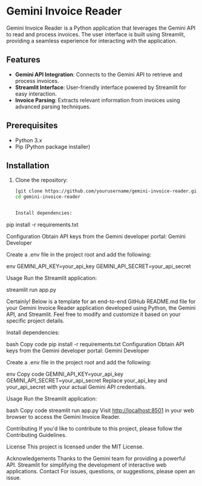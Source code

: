 # Gemini Invoice Reader

Gemini Invoice Reader is a Python application that leverages the Gemini API to read and process invoices. 
The user interface is built using Streamlit, providing a seamless experience for interacting with the application.

## Features

- **Gemini API Integration**: Connects to the Gemini API to retrieve and process invoices.
- **Streamlit Interface**: User-friendly interface powered by Streamlit for easy interaction.
- **Invoice Parsing**: Extracts relevant information from invoices using advanced parsing techniques.

## Prerequisites

- Python 3.x
- Pip (Python package installer)

## Installation

1. Clone the repository:

   ```bash
   [git clone https://github.com/yourusername/gemini-invoice-reader.git](https://github.com/modamaan/Invoice_Reader_App.git)
   cd gemini-invoice-reader


   Install dependencies:

pip install -r requirements.txt

Configuration
Obtain API keys from the Gemini developer portal: Gemini Developer

Create a .env file in the project root and add the following:

env
GEMINI_API_KEY=your_api_key
GEMINI_API_SECRET=your_api_secret

Usage
Run the Streamlit application:

streamlit run app.py


Certainly! Below is a template for an end-to-end GitHub README.md file for your Gemini Invoice Reader application developed using Python, the Gemini API, and Streamlit. Feel free to modify and customize it based on your specific project details.

Install dependencies:

bash
Copy code
pip install -r requirements.txt
Configuration
Obtain API keys from the Gemini developer portal: Gemini Developer

Create a .env file in the project root and add the following:

env
Copy code
GEMINI_API_KEY=your_api_key
GEMINI_API_SECRET=your_api_secret
Replace your_api_key and your_api_secret with your actual Gemini API credentials.

Usage
Run the Streamlit application:

bash
Copy code
streamlit run app.py
Visit [http://localhost:8501](https://gemini-invoice-reader.onrender.com) in your web browser to access the Gemini Invoice Reader.

Contributing
If you'd like to contribute to this project, please follow the Contributing Guidelines.

License
This project is licensed under the MIT License.

Acknowledgements
Thanks to the Gemini team for providing a powerful API.
Streamlit for simplifying the development of interactive web applications.
Contact
For issues, questions, or suggestions, please open an issue.

